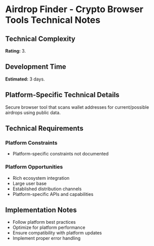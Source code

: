 # Airdrop Finder - Crypto Browser Tools Technical Notes

## Technical Complexity
**Rating:** 3.

## Development Time
**Estimated:** 3 days.

## Platform-Specific Technical Details
Secure browser tool that scans wallet addresses for current/possible airdrops using public data.

## Technical Requirements

### Platform Constraints
- Platform-specific constraints not documented

### Platform Opportunities
- Rich ecosystem integration
- Large user base
- Established distribution channels
- Platform-specific APIs and capabilities

## Implementation Notes
- Follow platform best practices
- Optimize for platform performance
- Ensure compatibility with platform updates
- Implement proper error handling
